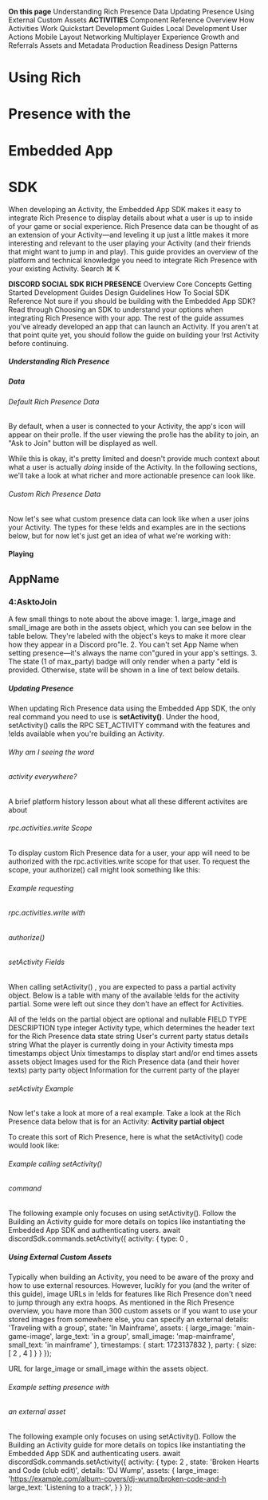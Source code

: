 **On this page** Understanding Rich Presence Data Updating Presence Using External Custom Assets **ACTIVITIES** Component Reference Overview How Activities Work Quickstart Development Guides Local Development User Actions Mobile Layout Networking Multiplayer Experience Growth and Referrals Assets and Metadata Production Readiness Design Patterns 

# Using Rich 

# Presence with the 

# Embedded App 

# SDK 

 When developing an Activity, the Embedded App SDK makes it easy to integrate Rich Presence to display details about what a user is up to inside of your game or social experience. Rich Presence data can be thought of as an extension of your Activity—and leveling it up just a little makes it more interesting and relevant to the user playing your Activity (and their friends that might want to jump in and play). This guide provides an overview of the platform and technical knowledge you need to integrate Rich Presence with your existing Activity. Search ⌘ K 


**DISCORD SOCIAL SDK RICH PRESENCE** Overview Core Concepts Getting Started Development Guides Design Guidelines How To Social SDK Reference Not sure if you should be building with the Embedded App SDK? Read through Choosing an SDK to understand your options when integrating Rich Presence with your app. The rest of the guide assumes you've already developed an app that can launch an Activity. If you aren't at that point quite yet, you should follow the guide on building your !rst Activity before continuing. 

##### Understanding Rich Presence 

##### Data 

###### Default Rich Presence Data 

 By default, when a user is connected to your Activity, the app's icon will appear on their pro!le. If the user viewing the pro!le has the ability to join, an "Ask to Join" button will be displayed as well. 


While this is okay, it's pretty limited and doesn't provide much context about what a user is actually _doing_ inside of the Activity. In the following sections, we'll take a look at what richer and more actionable presence can look like. 

###### Custom Rich Presence Data 

Now let's see what custom presence data can look like when a user joins your Activity. The types for these !elds and examples are in the sections below, but for now let's just get an idea of what we're working with: 

#### Playing 

## AppName 

### 4:AsktoJoin 


A few small things to note about the above image: 1. large_image and small_image are both in the assets object, which you can see below in the table below. They're labeled with the object's keys to make it more clear how they appear in a Discord pro"le. 2. You can't set App Name when setting presence—it's always the name con"gured in your app's settings. 3. The state (1 of max_party) badge will only render when a party "eld is provided. Otherwise, state will be shown in a line of text below details. 

##### Updating Presence 

When updating Rich Presence data using the Embedded App SDK, the only real command you need to use is **setActivity()**. Under the hood, setActivity() calls the RPC SET_ACTIVITY command with the features and !elds available when you're building an Activity. 


###### Why am I seeing the word 

###### activity everywhere? 

 A brief platform history lesson about what all these different activites are about 

###### rpc.activities.write Scope 

To display custom Rich Presence data for a user, your app will need to be authorized with the rpc.activities.write scope for that user. To request the scope, your authorize() call might look something like this: 

###### Example requesting 

###### rpc.activities.write with 

###### authorize() 

###### setActivity Fields 

When calling setActivity() , you are expected to pass a partial activity object. Below is a table with many of the available !elds for the activity partial. Some were left out since they don't have an effect for Activities. 


 All of the !elds on the partial object are optional and nullable FIELD TYPE DESCRIPTION type integer Activity type, which determines the header text for the Rich Presence data state string User's current party status details string What the player is currently doing in your Activity timesta mps timestamps object Unix timestamps to display start and/or end times assets assets object Images used for the Rich Presence data (and their hover texts) party party object Information for the current party of the player 

###### setActivity Example 

Now let's take a look at more of a real example. Take a look at the Rich Presence data below that is for an Activity: **Activity partial object** 


To create this sort of Rich Presence, here is what the setActivity() code would look like: 

###### Example calling setActivity() 

###### command 

 The following example only focuses on using setActivity(). Follow the Building an Activity guide for more details on topics like instantiating the Embedded App SDK and authenticating users. await discordSdk.commands.setActivity({ activity: { type: 0 , 


##### Using External Custom Assets 

Typically when building an Activity, you need to be aware of the proxy and how to use external resources. However, lucikly for you (and the writer of this guide), image URLs in !elds for features like Rich Presence don't need to jump through any extra hoops. As mentioned in the Rich Presence overview, you have more than 300 custom assets or if you want to use your stored images from somewhere else, you can specify an external details: 'Traveling with a group', state: 'In Mainframe', assets: { large_image: 'main-game-image', large_text: 'in a group', small_image: 'map-mainframe', small_text: 'in mainframe' }, timestamps: { start: 1723137832 }, party: { size: [ 2 , 4 ] } } }); 


URL for large_image or small_image within the assets object. 

###### Example setting presence with 

###### an external asset 

 The following example only focuses on using setActivity(). Follow the Building an Activity guide for more details on topics like instantiating the Embedded App SDK and authenticating users. await discordSdk.commands.setActivity({ activity: { type: 2 , state: 'Broken Hearts and Code (club edit)', details: 'DJ Wump', assets: { large_image: 'https://example.com/album-covers/dj-wump/broken-code-and-h large_text: 'Listening to a track', } } }); 


